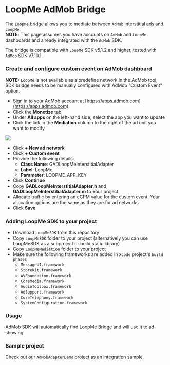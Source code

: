 # LoopMe AdMob Bridge #

The `LoopMe` bridge allows you to mediate between `AdMob` interstitial ads and `LoopMe`.
<br/><b>NOTE</b>: This page assumes you have accounts on `AdMob` and `LoopMe` dashboards and already integrated with the `AdMob` SDK.

The bridge is compatible with `LoopMe` SDK v5.1.2 and higher, tested with `AdMob` SDK v7.10.1.

### Create and configure custom event on AdMob dashboard ###

<b>NOTE:</b> `LoopMe` is not available as a predefine network in the AdMob tool, SDK bridge needs to be manually configured with AdMob "Custom Event" option.

* Sign in to your AdMob account at [https://apps.admob.com](https://apps.admob.com)
* Click the __Monetize__ tab
* Under __All apps__ on the left-hand side, select the app you want to update
* Click the link in the __Mediation__ column to the right of the ad unit you want to modify

![](https://lh3.googleusercontent.com/FO7qJGdu9mrhaPmhU2LhV08wW2J57D3wzIbDTsS4yQEqQV1DOAZY3L5sHWOKYrM=w762)

* Click __+ New ad network__
* Click __+ Custom event__
* Provide the following details:
    * __Class Name__: GADLoopMeInterstitialAdapter
    * __Label__: LoopMe
    * __Parameter__: LOOPME_APP_KEY
* Click __Continue__
* Copy __GADLoopMeInterstitialAdapter.h__ and __GADLoopMeInterstitialAdapter.m__ to Your project
* Allocate traffic by entering an eCPM value for the custom event. Your allocation options are the same as they are for ad networks
* Click __Save__

### Adding LoopMe SDK to your project ###

* Download `LoopMeSDK` from this repository
* Copy `LoopMeSDK` folder to your project (alternatively you can use LoopMeSDK as a subproject or build static library)
* Copy `LoopMeMediation` folder to your project
* Make sure the following frameworks are added in `Xcode` project's `build phases`
  * `MessageUI.framework`
  * `StoreKit.framework`
  * `AVFoundation.framework`
  * `CoreMedia.framework`
  * `AudioToolbox.framework`
  * `AdSupport.framework`
  * `CoreTelephony.framework`
  * `SystemConfiguration.framework` 
  
### Usage ###

AdMob SDK will automatically find LoopMe Bridge and will use it to ad showing.

### Sample project ###

Check out our `AdMobAdapterDemo` project as an integration sample.

